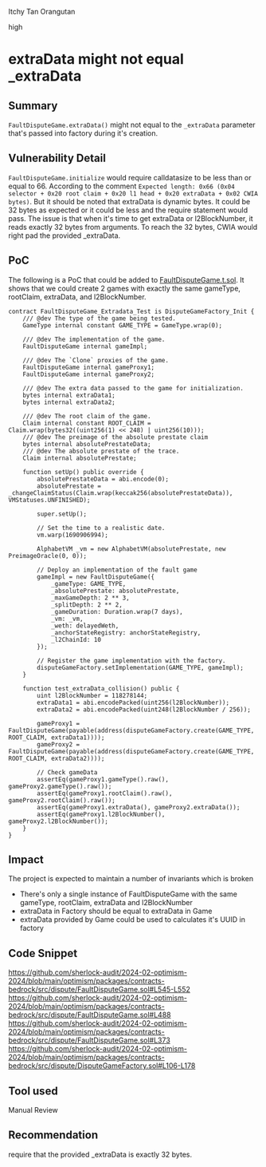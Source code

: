 Itchy Tan Orangutan

high

# extraData might not equal _extraData

## Summary
`FaultDisputeGame.extraData()` might not equal to the `_extraData` parameter that's passed into factory during it's creation.


## Vulnerability Detail
`FaultDisputeGame.initialize` would require calldatasize to be less than or equal to 66. According to the comment `Expected length: 0x66 (0x04 selector + 0x20 root claim + 0x20 l1 head + 0x20 extraData + 0x02 CWIA bytes)`. But it should be noted that extraData is dynamic bytes. It could be 32 bytes as expected or it could be less and the require statement would pass. The issue is that when it's time to get extraData or l2BlockNumber, it reads exactly 32 bytes from arguments. To reach the 32 bytes, CWIA would right pad the provided _extraData.


## PoC
The following is a PoC that could be added to [FaultDisputeGame.t.sol](https://github.com/sherlock-audit/2024-02-optimism-2024/blob/main/optimism/packages/contracts-bedrock/test/dispute/FaultDisputeGame.t.sol). It shows that we could create 2 games with exactly the same gameType, rootClaim, extraData, and l2BlockNumber.

```solidity
contract FaultDisputeGame_Extradata_Test is DisputeGameFactory_Init {
    /// @dev The type of the game being tested.
    GameType internal constant GAME_TYPE = GameType.wrap(0);

    /// @dev The implementation of the game.
    FaultDisputeGame internal gameImpl;

    /// @dev The `Clone` proxies of the game.
    FaultDisputeGame internal gameProxy1;
    FaultDisputeGame internal gameProxy2;

    /// @dev The extra data passed to the game for initialization.
    bytes internal extraData1;
    bytes internal extraData2;

    /// @dev The root claim of the game.
    Claim internal constant ROOT_CLAIM = Claim.wrap(bytes32((uint256(1) << 248) | uint256(10)));
    /// @dev The preimage of the absolute prestate claim
    bytes internal absolutePrestateData;
    /// @dev The absolute prestate of the trace.
    Claim internal absolutePrestate;

    function setUp() public override {
        absolutePrestateData = abi.encode(0);
        absolutePrestate = _changeClaimStatus(Claim.wrap(keccak256(absolutePrestateData)), VMStatuses.UNFINISHED);

        super.setUp();
        
        // Set the time to a realistic date.
        vm.warp(1690906994);

        AlphabetVM _vm = new AlphabetVM(absolutePrestate, new PreimageOracle(0, 0));

        // Deploy an implementation of the fault game
        gameImpl = new FaultDisputeGame({
            _gameType: GAME_TYPE,
            _absolutePrestate: absolutePrestate,
            _maxGameDepth: 2 ** 3,
            _splitDepth: 2 ** 2,
            _gameDuration: Duration.wrap(7 days),
            _vm: _vm,
            _weth: delayedWeth,
            _anchorStateRegistry: anchorStateRegistry,
            _l2ChainId: 10
        });

        // Register the game implementation with the factory.
        disputeGameFactory.setImplementation(GAME_TYPE, gameImpl);
    }

    function test_extraData_collision() public {
        uint l2BlockNumber = 118278144;
        extraData1 = abi.encodePacked(uint256(l2BlockNumber));
        extraData2 = abi.encodePacked(uint248(l2BlockNumber / 256));

        gameProxy1 = FaultDisputeGame(payable(address(disputeGameFactory.create(GAME_TYPE, ROOT_CLAIM, extraData1))));
        gameProxy2 = FaultDisputeGame(payable(address(disputeGameFactory.create(GAME_TYPE, ROOT_CLAIM, extraData2))));

        // Check gameData
        assertEq(gameProxy1.gameType().raw(), gameProxy2.gameType().raw());
        assertEq(gameProxy1.rootClaim().raw(), gameProxy2.rootClaim().raw());
        assertEq(gameProxy1.extraData(), gameProxy2.extraData());
        assertEq(gameProxy1.l2BlockNumber(), gameProxy2.l2BlockNumber());
    }
}
```


## Impact
The project is expected to maintain a number of invariants which is broken
* There's only a single instance of FaultDisputeGame with the same gameType, rootClaim, extraData and l2BlockNumber
* extraData in Factory should be equal to extraData in Game
* extraData provided by Game could be used to calculates it's UUID in factory 


## Code Snippet
https://github.com/sherlock-audit/2024-02-optimism-2024/blob/main/optimism/packages/contracts-bedrock/src/dispute/FaultDisputeGame.sol#L545-L552
https://github.com/sherlock-audit/2024-02-optimism-2024/blob/main/optimism/packages/contracts-bedrock/src/dispute/FaultDisputeGame.sol#L488
https://github.com/sherlock-audit/2024-02-optimism-2024/blob/main/optimism/packages/contracts-bedrock/src/dispute/FaultDisputeGame.sol#L373
https://github.com/sherlock-audit/2024-02-optimism-2024/blob/main/optimism/packages/contracts-bedrock/src/dispute/DisputeGameFactory.sol#L106-L178


## Tool used

Manual Review

## Recommendation
require that the provided _extraData is exactly 32 bytes.
